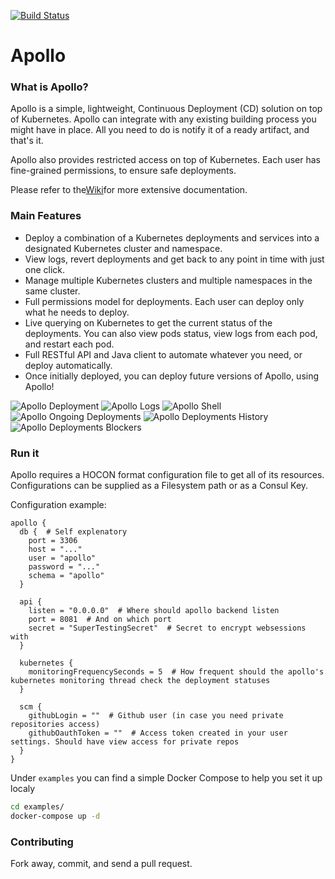 [![Build Status](https://travis-ci.org/logzio/apollo.svg?branch=master)](https://travis-ci.org/logzio/apollo)

# Apollo

### What is Apollo?
Apollo is a simple, lightweight, Continuous Deployment (CD) solution on top of Kubernetes.
Apollo can integrate with any existing building process you might have in place. All you need to do is notify it of a ready artifact, and that's it.

Apollo also provides restricted access on top of Kubernetes.
Each user has fine-grained permissions, to ensure safe deployments.

Please refer to the[Wiki](https://github.com/logzio/apollo/wiki)for more extensive documentation.

### Main Features
- Deploy a combination of a Kubernetes deployments and services into a designated Kubernetes cluster and namespace. 
- View logs, revert deployments and get back to any point in time with just one click.
- Manage multiple Kubernetes clusters and multiple namespaces in the same cluster.
- Full permissions model for deployments. Each user can deploy only what he needs to deploy.
- Live querying on Kubernetes to get the current status of the deployments. You can also view pods status, view logs from each pod, and restart each pod.
- Full RESTful API and Java client to automate whatever you need, or deploy automatically.
- Once initially deployed, you can deploy future versions of Apollo, using Apollo!

![Apollo Deployment](https://raw.githubusercontent.com/logzio/apollo/master/examples/pictures/apollo-deploy.gif)
![Apollo Logs](https://raw.githubusercontent.com/logzio/apollo/master/examples/pictures/apollo-logs.gif)
![Apollo Shell](https://raw.githubusercontent.com/logzio/apollo/master/examples/pictures/apollo-shell.gif)
![Apollo Ongoing Deployments](https://raw.githubusercontent.com/logzio/apollo/master/examples/pictures/apollo-ongoing.png)
![Apollo Deployments History](https://raw.githubusercontent.com/logzio/apollo/master/examples/pictures/apollo-history.png)
![Apollo Deployments Blockers](https://raw.githubusercontent.com/logzio/apollo/master/examples/pictures/apollo-blockers.png)

### Run it
Apollo requires a HOCON format configuration file to get all of its resources. Configurations can be supplied as a Filesystem path or as a Consul Key.

Configuration example:
```hocon
apollo {
  db {  # Self explenatory
    port = 3306
    host = "..."
    user = "apollo"
    password = "..."
    schema = "apollo"
  }

  api {
    listen = "0.0.0.0"  # Where should apollo backend listen
    port = 8081  # And on which port
    secret = "SuperTestingSecret"  # Secret to encrypt websessions with
  }

  kubernetes {
    monitoringFrequencySeconds = 5  # How frequent should the apollo's kubernetes monitoring thread check the deployment statuses
  }

  scm {
    githubLogin = ""  # Github user (in case you need private repositories access)
    githubOauthToken = ""  # Access token created in your user settings. Should have view access for private repos
  }
}
```
Under `examples` you can find a simple Docker Compose to help you set it up localy

```bash
cd examples/
docker-compose up -d
```

### Contributing
Fork away, commit, and send a pull request.
